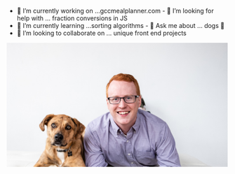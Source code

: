 - 🔭 I’m currently working on ...gccmealplanner.com                                                                  - 🤔 I’m looking for help with ... fraction conversions in JS
- 🌱 I’m currently learning ...sorting algorithms                                                                    - 💬 Ask me about ... dogs :dog:
- 👯 I’m looking to collaborate on ... unique front end projects



![profile photo](https://github.com/tobyjorris/tobyjorris/blob/master/photo-test.jpg?raw=true)
